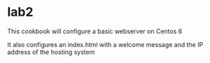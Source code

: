 # lab2

This cookbook will configure a basic webserver on Centos 6

It also configures an index.html with a welcome message and the IP address of the hosting system

